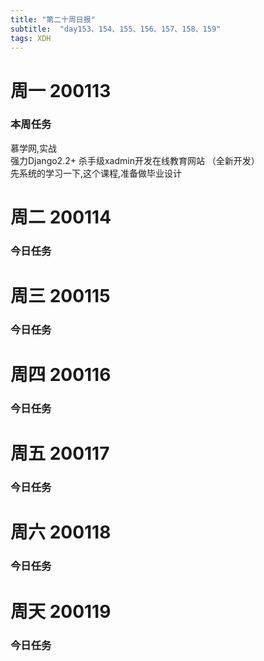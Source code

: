 ```yaml
---  
title: "第二十周日报"   
subtitle:  "day153、154、155、156、157、158、159"   
tags: XDH    
---  
```












# 周一 200113
### 本周任务
慕学网,实战  
强力Django2.2+ 杀手级xadmin开发在线教育网站 （全新开发）  
先系统的学习一下,这个课程,准备做毕业设计
# 周二 200114
### 今日任务
# 周三 200115
### 今日任务
# 周四 200116
### 今日任务
# 周五 200117
### 今日任务
# 周六 200118
### 今日任务
# 周天 200119
### 今日任务




